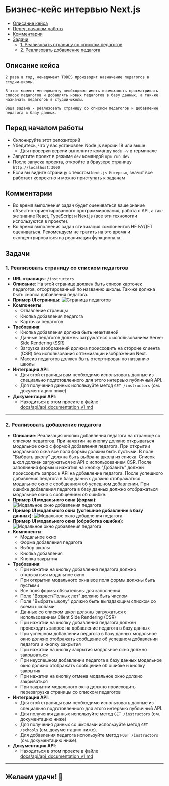 # Бизнес-кейс интервью Next.js
- [Описание кейса](#описание-кейса)
- [Перед началом работы](#перед-началом-работы)
- [Комментарии](#комментарии)
- [Задачи](#задачи)
    - [1. Реализовать страницу со списком педагогов](#1-реализовать-страницу-со-списком-педагогов)
    - [2. Реализовать добавление педагога](#2-реализовать-добавление-педагога)

## Описание кейса
```
2 раза в год, менеджмент TODES производит назначение педагогов в студии-школы.

В этот момент менеджменту необходимо иметь возможность просматривать список педагогов и добавлять новых педагогов в базу данных, а так-же назначать педагогов в студии-школы.

Ваша задача - реализовать страницу со списком педагогов и добавление педагога в базу данных.
```

## Перед началом работы
- Склонируйте этот репозиторий
- Убедитесь, что у вас установлен Node.js версии 18 или выше
  - Для проверки версии выполните команду `node -v` в терминале
- Запустите проект в режиме `dev` командой `npm run dev`
- После запуска проекта, откройте в браузере страницу `http://localhost:3000`
- Если вы видите страницу с текстом `Next.js Интервью`, значит все работает корректно и можно приступать к задачам

## Комментарии
- Во время выполнения задач будет оцениваться ваше знание объектно-ориентированного программирования, работа с API, а так-же знание React, TypeScript и Next.js (все эти технологии используются в проекте).
- Во время выполнения задач стилизация компонентов НЕ БУДЕТ оцениваться. Рекомендуем не тратить на это время и сконцентрироваться на реализации функционала.

## Задачи
### 1. Реализовать страницу со списком педагогов
- **URL страницы**: `/instructors`
- **Описание**: На этой странице должен быть список карточек педагогов, отсортированный по названию школы. Так-же должна быть кнопка добавления педагога.
 - **Пример UI страницы**:
![Страница педагогов](/docs/ui/instructors_page.png)
 - **Компоненты**:
   - Оглавление страницы
   - Кнопка добавления педагога
   - Карточка педагогов
 - **Требования**:
   - Кнопка добавления должна быть неактивной
   - Данные педагогов должны загружаться с использованием Server Side Rendering (SSR)
   - Загрузка изображений должна происходить на стороне клиента (CSR) без использования оптимизации изображений Next.
   - Массив педагогов должен быть отсортирован по названию школы
 - **Интеграция API**:
   - Для этой страницы вам необходимо использовать данные из специально подготовленного для этого интервью публичный API.
   - Для получения данных используйте метод `GET /instructors` (см. документацию ниже)
 - **Документация API**:
   - Находиться в этом проекте в файле [docs/api/api_documentation_v1.md](/docs/api/api_documentation_v1.md)
---

### 2. Реализовать добавление педагога
- **Описание**: Реализация кнопки добавления педагога на странице со списком педагогов. При нажатии на кнопку должно открываться модальное окно с формой добавления педагога. При открытии модального окна все поля формы должны быть пустыми. В поле "Выбрать школу" должна быть выбрана школа из списка. Список школ должен загружаться из API с использованием CSR. После заполнения формы и нажатия на кнопку "Добавить" должен происходить запрос к API на добавление педагога. После успешного добавления педагога в базу данных должно отображаться модальное окно с сообщением об успешном добавлении. При ошибке добавления педагога в базу данных должно отображаться модальное окно с сообщением об ошибке.
 - **Пример UI модального окна (форма)**:
![Модальное окно добавления педагога](/docs/ui/instructors_page_with_modal.png)
 - **Пример UI модального окна (успешное добавление в базу данных)**:
![Модальное окно добавления педагога](/docs/ui/instructors_page_with_modal_success.png)
 - **Пример UI модального окна (обработка ошибки)**:
![Модальное окно добавления педагога](/docs/ui/instructors_page_with_modal_fail.png)
 - **Компоненты**:
   - Модальное окно
   - Форма добавления педагога
   - Выбор школы
   - Кнопка добавления
   - Кнопка закрытия
 - **Требования**:
   - При нажатии на кнопку добавления педагога должно открываться модальное окно
   - При открытии модального окна все поля формы должны быть пустыми
   - Все поля формы обязательны для заполнения
   - Поле "Возраст/Полных лет" должно быть числом
   - Поле "Выбрать школу" должно быть выпадающим списком со всеми школами
   - Данные со списком школ должны загружаться с использованием Client Side Rendering (CSR)
   - При нажатии на кнопку добавления педагога должен происходить запрос на добавление педагога в базу данных
   - При успешном добавлении педагога в базу данных модальное окно должно отображать сообщение об успешном добавлении педагога и кнопку закрытия
   - При нажатии на кнопку закрытия модальное окно должно закрываться
   - При неуспешном добавлении педагога в базу данных модальное окно должно отображать сообщение об ошибке и кнопку закрытия
   - При нажатии на кнопку отмена модальное окно должно закрываться
   - При закрытии модального окна должно происходить перезагрузка страницы со списком педагогов
- **Интеграция API**:
   - Для этой страницы вам необходимо использовать данные из специально подготовленного для этого интервью публичный API.
   - Для получения данных используйте метод `GET /instructors` (см. документацию ниже)
   - Для получения данных со школами используйте метод `GET /schools` (см. документацию ниже).
   - Для добавления педагога используйте метод `POST /instructors` (см. документацию ниже).
 - **Документация API**:
   - Находиться в этом проекте в файле [docs/api/api_documentation_v1.md](/docs/api/api_documentation_v1.md)

---

## Желаем удачи! 🤞
